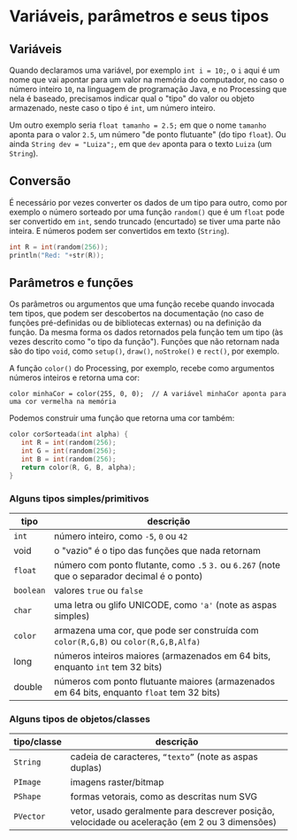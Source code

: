 
# Variáveis, parâmetros e seus tipos

## Variáveis

Quando declaramos uma variável, por exemplo `int i = 10;`, o `i` aqui é um nome que vai apontar para um valor na memória do computador, no caso o número inteiro `10`, na linguagem de programação Java, e no Processing que nela é baseado, precisamos indicar qual o "tipo" do valor ou objeto armazenado, neste caso o tipo é `int`, um número inteiro.  

Um outro exemplo seria `float tamanho = 2.5;` em que o nome `tamanho` aponta para o valor `2.5`, um número "de ponto flutuante" (do tipo `float`). Ou ainda `String dev = "Luiza";`, em que `dev` aponta para o texto `Luiza` (um `String`).

## Conversão

É necessário por vezes converter os dados de um tipo para outro, como por exemplo o número sorteado por uma função `random()` que é um `float` pode ser convertido em `int`, sendo truncado (encurtado) se tiver uma parte não inteira. E números podem ser convertidos em texto (`String`).

```pde
int R = int(random(256));
println("Red: "+str(R));
```

## Parâmetros e funções

Os parâmetros ou argumentos que uma função recebe quando invocada tem tipos, que podem ser descobertos na documentação (no caso de funções pré-definidas ou de bibliotecas externas) ou na definição da função. Da mesma forma os dados retornados pela função tem um tipo (às vezes descrito como "o tipo da função"). Funções que não retornam nada são do tipo `void`, como `setup()`, `draw()`, `noStroke()` e `rect()`, por exemplo.

A função `color()` do Processing, por exemplo, recebe como argumentos números inteiros e retorna uma cor:

`color minhaCor = color(255, 0, 0);  // A variável minhaCor aponta para uma cor vermelha na memória`

Podemos construir uma função que retorna uma cor também:

```pde
color corSorteada(int alpha) {
   int R = int(random(256);
   int G = int(random(256);
   int B = int(random(256);
   return color(R, G, B, alpha);
}
```

### Alguns tipos simples/primitivos

| tipo | descrição |
| --- | --- |
|`int`  |  número inteiro, como `-5`, `0` ou `42`|
| void| o "vazio" é o tipo das funções que nada retornam
| `float`  | número com ponto flutante, como `.5` `3.` ou `6.267` (note que o separador decimal é o ponto)|
| `boolean` |  valores `true` ou `false`|
| `char`| uma letra ou glifo UNICODE, como `'a'` (note as aspas simples)|
| `color`  |  armazena uma cor, que pode ser construída com `color(R,G,B)` ou `color(R,G,B,Alfa)`|
| long |  números inteiros maiores (armazenados em  64 bits, enquanto `int` tem 32 bits)|
| double |  números com ponto flutuante maiores (armazenados em  64 bits, enquanto `float` tem 32 bits)|


### Alguns tipos de objetos/classes 

| tipo/classe | descrição |
| --- | --- |
| `String`  | cadeia de caracteres, `“texto”` (note as aspas duplas)
| `PImage` | imagens raster/bitmap
| `PShape` | formas vetorais, como as descritas num SVG
| `PVector` | vetor, usado geralmente para descrever posição, velocidade ou aceleração (em 2 ou 3 dimensões)
